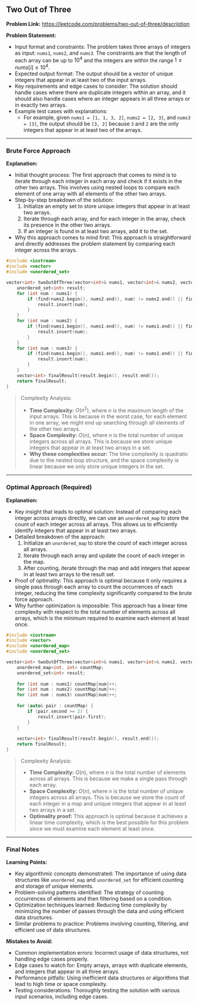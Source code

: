 ## Two Out of Three
**Problem Link:** https://leetcode.com/problems/two-out-of-three/description

**Problem Statement:**
- Input format and constraints: The problem takes three arrays of integers as input: `nums1`, `nums2`, and `nums3`. The constraints are that the length of each array can be up to $10^4$ and the integers are within the range $1 \leq nums[i] \leq 10^4$.
- Expected output format: The output should be a vector of unique integers that appear in at least two of the input arrays.
- Key requirements and edge cases to consider: The solution should handle cases where there are duplicate integers within an array, and it should also handle cases where an integer appears in all three arrays or in exactly two arrays.
- Example test cases with explanations:
    - For example, given `nums1 = [1, 1, 3, 2]`, `nums2 = [2, 3]`, and `nums3 = [3]`, the output should be `[3, 2]` because `3` and `2` are the only integers that appear in at least two of the arrays.

---

### Brute Force Approach

**Explanation:**
- Initial thought process: The first approach that comes to mind is to iterate through each integer in each array and check if it exists in the other two arrays. This involves using nested loops to compare each element of one array with all elements of the other two arrays.
- Step-by-step breakdown of the solution:
    1. Initialize an empty set to store unique integers that appear in at least two arrays.
    2. Iterate through each array, and for each integer in the array, check its presence in the other two arrays.
    3. If an integer is found in at least two arrays, add it to the set.
- Why this approach comes to mind first: This approach is straightforward and directly addresses the problem statement by comparing each integer across the arrays.

```cpp
#include <iostream>
#include <vector>
#include <unordered_set>

vector<int> twoOutOfThree(vector<int>& nums1, vector<int>& nums2, vector<int>& nums3) {
    unordered_set<int> result;
    for (int num : nums1) {
        if (find(nums2.begin(), nums2.end(), num) != nums2.end() || find(nums3.begin(), nums3.end(), num) != nums3.end()) {
            result.insert(num);
        }
    }
    for (int num : nums2) {
        if (find(nums1.begin(), nums1.end(), num) != nums1.end() || find(nums3.begin(), nums3.end(), num) != nums3.end()) {
            result.insert(num);
        }
    }
    for (int num : nums3) {
        if (find(nums1.begin(), nums1.end(), num) != nums1.end() || find(nums2.begin(), nums2.end(), num) != nums2.end()) {
            result.insert(num);
        }
    }
    vector<int> finalResult(result.begin(), result.end());
    return finalResult;
}
```

> Complexity Analysis:
> - **Time Complexity:** $O(n^2)$, where $n$ is the maximum length of the input arrays. This is because in the worst case, for each element in one array, we might end up searching through all elements of the other two arrays.
> - **Space Complexity:** $O(n)$, where $n$ is the total number of unique integers across all arrays. This is because we store unique integers that appear in at least two arrays in a set.
> - **Why these complexities occur:** The time complexity is quadratic due to the nested loop structure, and the space complexity is linear because we only store unique integers in the set.

---

### Optimal Approach (Required)

**Explanation:**
- Key insight that leads to optimal solution: Instead of comparing each integer across arrays directly, we can use an `unordered_map` to store the count of each integer across all arrays. This allows us to efficiently identify integers that appear in at least two arrays.
- Detailed breakdown of the approach:
    1. Initialize an `unordered_map` to store the count of each integer across all arrays.
    2. Iterate through each array and update the count of each integer in the map.
    3. After counting, iterate through the map and add integers that appear in at least two arrays to the result set.
- Proof of optimality: This approach is optimal because it only requires a single pass through each array to count the occurrences of each integer, reducing the time complexity significantly compared to the brute force approach.
- Why further optimization is impossible: This approach has a linear time complexity with respect to the total number of elements across all arrays, which is the minimum required to examine each element at least once.

```cpp
#include <iostream>
#include <vector>
#include <unordered_map>
#include <unordered_set>

vector<int> twoOutOfThree(vector<int>& nums1, vector<int>& nums2, vector<int>& nums3) {
    unordered_map<int, int> countMap;
    unordered_set<int> result;
    
    for (int num : nums1) countMap[num]++;
    for (int num : nums2) countMap[num]++;
    for (int num : nums3) countMap[num]++;
    
    for (auto& pair : countMap) {
        if (pair.second >= 2) {
            result.insert(pair.first);
        }
    }
    
    vector<int> finalResult(result.begin(), result.end());
    return finalResult;
}
```

> Complexity Analysis:
> - **Time Complexity:** $O(n)$, where $n$ is the total number of elements across all arrays. This is because we make a single pass through each array.
> - **Space Complexity:** $O(n)$, where $n$ is the total number of unique integers across all arrays. This is because we store the count of each integer in a map and unique integers that appear in at least two arrays in a set.
> - **Optimality proof:** This approach is optimal because it achieves a linear time complexity, which is the best possible for this problem since we must examine each element at least once.

---

### Final Notes

**Learning Points:**
- Key algorithmic concepts demonstrated: The importance of using data structures like `unordered_map` and `unordered_set` for efficient counting and storage of unique elements.
- Problem-solving patterns identified: The strategy of counting occurrences of elements and then filtering based on a condition.
- Optimization techniques learned: Reducing time complexity by minimizing the number of passes through the data and using efficient data structures.
- Similar problems to practice: Problems involving counting, filtering, and efficient use of data structures.

**Mistakes to Avoid:**
- Common implementation errors: Incorrect usage of data structures, not handling edge cases properly.
- Edge cases to watch for: Empty arrays, arrays with duplicate elements, and integers that appear in all three arrays.
- Performance pitfalls: Using inefficient data structures or algorithms that lead to high time or space complexity.
- Testing considerations: Thoroughly testing the solution with various input scenarios, including edge cases.
